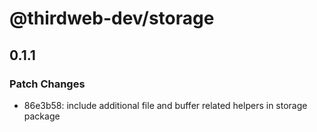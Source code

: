 # @thirdweb-dev/storage

## 0.1.1

### Patch Changes

- 86e3b58: include additional file and buffer related helpers in storage package

